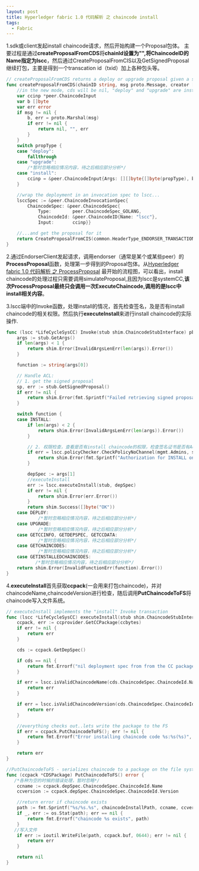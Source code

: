 ```yaml
---
layout: post
title: Hyperledger fabric 1.0 代码解析 之 chaincode install
tags:
  - Fabric
---
```

1.sdk或client发起install chaincode请求，然后开始构建一个Proposal包体。
主要过程是通过**createProposalFromCDS**将**chainId设置为"",将ChaincodeID的Name指定为lscc**，然后通过CreateProposalFromCIS以及GetSignedProposal 继续打包，主要是得到一个transcation id（txid）加上各种包头等。

```go
// createProposalFromCDS returns a deploy or upgrade proposal given a serialized identity and a ChaincodeDeploymentSpec
func createProposalFromCDS(chainID string, msg proto.Message, creator []byte, policy []byte, escc []byte, vscc []byte, propType string) (*peer.Proposal, string, error) {
    //in the new mode, cds will be nil, "deploy" and "upgrade" are instantiates.
    var ccinp *peer.ChaincodeInput
    var b []byte
    var err error
    if msg != nil {
        b, err = proto.Marshal(msg)
        if err != nil {
            return nil, "", err
        }
    }
    switch propType {
    case "deploy":
        fallthrough
    case "upgrade":
        /*暂时忽略相应情况内容，待之后相应部分分析*/
    case "install":
        ccinp = &peer.ChaincodeInput{Args: [][]byte{[]byte(propType), b}}
    }

    //wrap the deployment in an invocation spec to lscc...
    lsccSpec := &peer.ChaincodeInvocationSpec{
        ChaincodeSpec: &peer.ChaincodeSpec{
            Type:        peer.ChaincodeSpec_GOLANG,
            ChaincodeId: &peer.ChaincodeID{Name: "lscc"},
            Input:       ccinp}}

    //...and get the proposal for it
    return CreateProposalFromCIS(common.HeaderType_ENDORSER_TRANSACTION, chainID, lsccSpec, creator)
}

```
2.通过EndorserClient发起请求，调用endorser（通常是某个或某些peer）的**ProcessProposal**函数，处理第一步得到的Proposal包体。从[Hyperledger fabric 1.0 代码解析 之 ProcessProposal]({{site.baseurl}}/fabric-process-proposal/) 最开始的流程图，可以看出，install chaincode的处理过程只需要调用simulateProposal,且因为lscc是systemCC,**该次ProcessProposal最终只会调用一次ExecuteChaincode,调用的是lscc中install相关内容**。

3.lscc端中的Invoke函数，处理install的情况，首先检查签名，及是否有install chaincode的相关权限。然后执行**executeInstall**来进行install chaincode的实际操作.

```go
func (lscc *LifeCycleSysCC) Invoke(stub shim.ChaincodeStubInterface) pb.Response {
    args := stub.GetArgs()
    if len(args) < 1 {
        return shim.Error(InvalidArgsLenErr(len(args)).Error())
    }

    function := string(args[0])

    // Handle ACL:
    // 1. get the signed proposal
    sp, err := stub.GetSignedProposal()
    if err != nil {
        return shim.Error(fmt.Sprintf("Failed retrieving signed proposal on executing %s with error %s", function, err))
    }

    switch function {
    case INSTALL:
        if len(args) < 2 {
            return shim.Error(InvalidArgsLenErr(len(args)).Error())
        }

        // 2. 权限检查，查看是否有install chaincode的权限，检查签名证书是否有Admins权限
        if err = lscc.policyChecker.CheckPolicyNoChannel(mgmt.Admins, sp); err != nil {
            return shim.Error(fmt.Sprintf("Authorization for INSTALL on %s has been denied with error %s", args[1], err))
        }

        depSpec := args[1]
        //executeInstall
        err := lscc.executeInstall(stub, depSpec)
        if err != nil {
            return shim.Error(err.Error())
        }
        return shim.Success([]byte("OK"))
    case DEPLOY:
            /*暂时忽略相应情况内容，待之后相应部分分析*/
    case UPGRADE:
            /*暂时忽略相应情况内容，待之后相应部分分析*/
    case GETCCINFO, GETDEPSPEC, GETCCDATA:
            /*暂时忽略相应情况内容，待之后相应部分分析*/
    case GETCHAINCODES:
            /*暂时忽略相应情况内容，待之后相应部分分析*/
    case GETINSTALLEDCHAINCODES:
           /*暂时忽略相应情况内容，待之后相应部分分析*/
    return shim.Error(InvalidFunctionErr(function).Error())
}

```
4.**executeInstall**首先获取**ccpack**(一会用来打包chaincode)，并对chaincodeName,chaincodeVersion进行检查，随后调用**PutChaincodeToFS**将chaincode写入文件系统。

```go
// executeInstall implements the "install" Invoke transaction
func (lscc *LifeCycleSysCC) executeInstall(stub shim.ChaincodeStubInterface, ccbytes []byte) error {
    ccpack, err := ccprovider.GetCCPackage(ccbytes)
    if err != nil {
        return err
    }

    cds := ccpack.GetDepSpec()

    if cds == nil {
        return fmt.Errorf("nil deployment spec from from the CC package")
    }

    if err = lscc.isValidChaincodeName(cds.ChaincodeSpec.ChaincodeId.Name); err != nil {
        return err
    }

    if err = lscc.isValidChaincodeVersion(cds.ChaincodeSpec.ChaincodeId.Name, cds.ChaincodeSpec.ChaincodeId.Version); err != nil {
        return err
    }

    //everything checks out..lets write the package to the FS
    if err = ccpack.PutChaincodeToFS(); err != nil {
        return fmt.Errorf("Error installing chaincode code %s:%s(%s)", cds.ChaincodeSpec.ChaincodeId.Name, cds.ChaincodeSpec.ChaincodeId.Version, err)
    }

    return err
}

```

```go
//PutChaincodeToFS - serializes chaincode to a package on the file system
func (ccpack *CDSPackage) PutChaincodeToFS() error {
   /*各种为空的时候的错误处理，暂时忽略*/
    ccname := ccpack.depSpec.ChaincodeSpec.ChaincodeId.Name
    ccversion := ccpack.depSpec.ChaincodeSpec.ChaincodeId.Version

    //return error if chaincode exists
    path := fmt.Sprintf("%s/%s.%s", chaincodeInstallPath, ccname, ccversion)
    if _, err := os.Stat(path); err == nil {
        return fmt.Errorf("chaincode %s exists", path)
    }
   //写入文件
    if err := ioutil.WriteFile(path, ccpack.buf, 0644); err != nil {
        return err
    }

    return nil
}
```